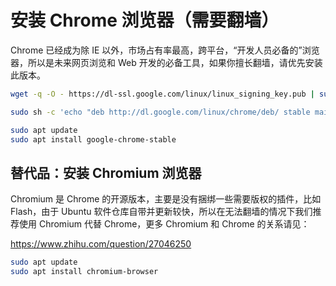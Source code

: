 # 安装 Chrome 浏览器（需要翻墙）

Chrome 已经成为除 IE 以外，市场占有率最高，跨平台，“开发人员必备的”浏览器，所以是未来网页浏览和 Web 开发的必备工具，如果你擅长翻墙，请优先安装此版本。

```bash
wget -q -O - https://dl-ssl.google.com/linux/linux_signing_key.pub | sudo apt-key add -
```

```bash
sudo sh -c 'echo "deb http://dl.google.com/linux/chrome/deb/ stable main" > /etc/apt/sources.list.d/google-chrome.list'
```

```bash
sudo apt update
sudo apt install google-chrome-stable
```

## 替代品：安装 Chromium 浏览器

Chromium 是 Chrome 的开源版本，主要是没有捆绑一些需要版权的插件，比如 Flash，由于 Ubuntu 软件仓库自带并更新较快，所以在无法翻墙的情况下我们推荐使用 Chromium 代替 Chrome，更多 Chromium 和 Chrome 的关系请见：

https://www.zhihu.com/question/27046250

```bash
sudo apt update
sudo apt install chromium-browser
```